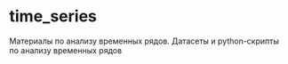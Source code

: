 # time_series
Материалы по анализу временных рядов.
Датасеты и python-скрипты по анализу временных рядов
